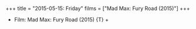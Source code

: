 +++
title = "2015-05-15: Friday"
films = ["Mad Max: Fury Road (2015)"]
+++


* Film: Mad Max: Fury Road (2015) {T} +
